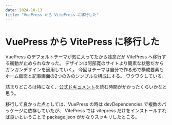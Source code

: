 ```yaml
---
date: 2024-10-13
title: "VuePress から VitePress に移行した"
---
```


# VuePress から VitePress に移行した

VuePress のデフォルトテーマが気に入ってたから残念だが VitePress へ移行する衝動が止められなかった。
デザインは阿部寛のサイトより簡素な状態だからガンガンデザインを適用していく。
今回はテーマは自分で作る形で構成要素もホーム画面と記事画面の2つのみのシンプルな構成にする。
ワクワクしている。

詰まりどころは特になく、[公式ドキュメント](https://vitepress.dev/guide/what-is-vitepress)を読む時間がかかったくらいかなと思う。

移行して良かった点としては、VuePress の時は devDependencies で複数のパッケージに依存していたが、
VitePress では vitepress だけをインストールすれば良いということで package.json がかなりスッキリしたところ。
